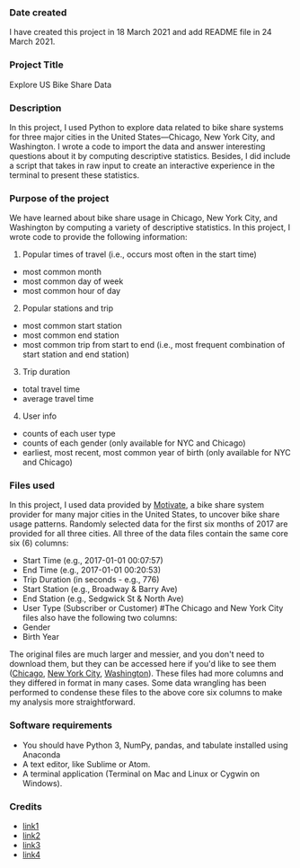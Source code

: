 ### Date created
I have created this project in 18 March 2021 and add README file in 24 March 2021.

### Project Title
Explore US Bike Share Data

### Description
In this project, I used Python to explore data related to bike share systems for three major cities in the United States—Chicago, New York City, and Washington. I wrote a code to import the data and answer interesting questions about it by computing descriptive statistics. Besides, I did include a script that takes in raw input to create an interactive experience in the terminal to present these statistics.

### Purpose of the project
We have learned about bike share usage in Chicago, New York City, and Washington by computing a variety of descriptive statistics. In this project, I wrote code to provide the following information:
1. Popular times of travel (i.e., occurs most often in the start time)
- most common month
- most common day of week
- most common hour of day

2. Popular stations and trip
- most common start station
- most common end station
- most common trip from start to end (i.e., most frequent combination of start station and end station)

3. Trip duration
- total travel time
- average travel time

4. User info
- counts of each user type
- counts of each gender (only available for NYC and Chicago)
- earliest, most recent, most common year of birth (only available for NYC and Chicago)

### Files used
In this project, I used data provided by [Motivate](https://www.motivateco.com/), a bike share system provider for many major cities in the United States, to uncover bike share usage patterns. Randomly selected data for the first six months of 2017 are provided for all three cities. All three of the data files contain the same core six (6) columns:

- Start Time (e.g., 2017-01-01 00:07:57)
- End Time (e.g., 2017-01-01 00:20:53)
- Trip Duration (in seconds - e.g., 776)
- Start Station (e.g., Broadway & Barry Ave)
- End Station (e.g., Sedgwick St & North Ave)
- User Type (Subscriber or Customer)
#The Chicago and New York City files also have the following two columns:
- Gender
- Birth Year

The original files are much larger and messier, and you don't need to download them, but they can be accessed here if you'd like to see them ([Chicago](https://www.divvybikes.com/system-data), [New York City](https://www.citibikenyc.com/system-data), [Washington](https://www.capitalbikeshare.com/system-data)). These files had more columns and they differed in format in many cases. Some data wrangling has been performed to condense these files to the above core six columns to make my analysis more straightforward.

### Software requirements
- You should have Python 3, NumPy, pandas, and tabulate installed using Anaconda
- A text editor, like Sublime or Atom.
- A terminal application (Terminal on Mac and Linux or Cygwin on Windows).


### Credits
- [link1](https://www.udacity.com/)
- [link2](https://www.motivateco.com/)
- [link3](https://www.capitalbikeshare.com/system-data)
- [link4](https://www.citibikenyc.com/system-data)
